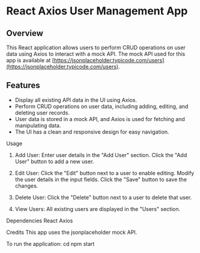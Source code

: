 # React Axios User Management App

## Overview

This React application allows users to perform CRUD operations on user data using Axios to interact with a mock API. The mock API used for this app is available at [https://jsonplaceholder.typicode.com/users](https://jsonplaceholder.typicode.com/users).

## Features

- Display all existing API data in the UI using Axios.
- Perform CRUD operations on user data, including adding, editing, and deleting user records.
- User data is stored in a mock API, and Axios is used for fetching and manipulating data.
- The UI has a clean and responsive design for easy navigation.


Usage
1. Add User:
Enter user details in the "Add User" section.
Click the "Add User" button to add a new user.

2. Edit User:
Click the "Edit" button next to a user to enable editing.
Modify the user details in the input fields.
Click the "Save" button to save the changes.

3. Delete User:
Click the "Delete" button next to a user to delete that user.

4. View Users:
All existing users are displayed in the "Users" section.

Dependencies
React
Axios


Credits
This app uses the jsonplaceholder mock API.

To run the application:
cd
npm start